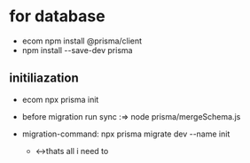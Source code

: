 # for database

- ecom npm install @prisma/client
- npm install --save-dev prisma

## initiliazation

- ecom npx prisma init

* before migration run sync :=> node prisma/mergeSchema.js

* migration-command: npx prisma migrate dev --name init
  - <->thats all i need to
